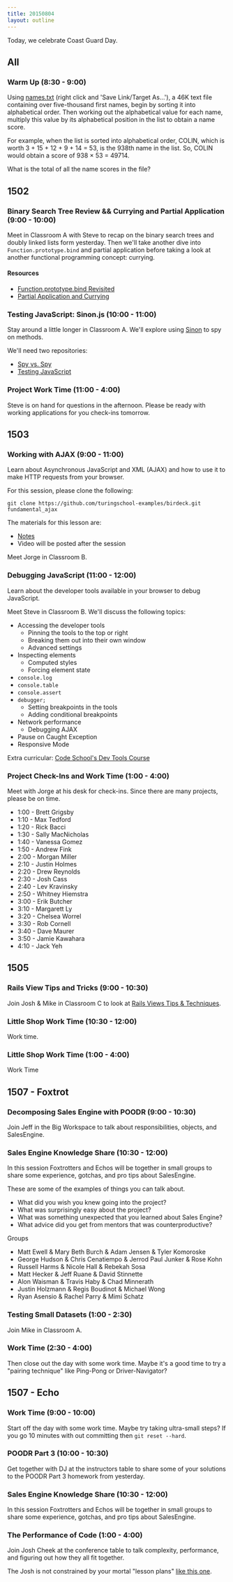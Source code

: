 ```yaml
---
title: 20150804
layout: outline
---
```


Today, we celebrate Coast Guard Day.

## All

### Warm Up (8:30 - 9:00)

Using [names.txt](https://projecteuler.net/project/resources/p022_names.txt) (right click and 'Save Link/Target As...'), a 46K text file containing over five-thousand first names, begin by sorting it into alphabetical order. Then working out the alphabetical value for each name, multiply this value by its alphabetical position in the list to obtain a name score.

For example, when the list is sorted into alphabetical order, COLIN, which is worth 3 + 15 + 12 + 9 + 14 = 53, is the 938th name in the list. So, COLIN would obtain a score of 938 × 53 = 49714.

What is the total of all the name scores in the file?


## 1502

### Binary Search Tree Review && Currying and Partial Application (9:00 - 10:00)

Meet in Classroom A with Steve to recap on the binary search trees and doubly linked lists form yesterday. Then we'll take another dive into `Function.prototype.bind` and partial application before taking a look at another functional programming concept: currying.

#### Resources

* [Function.prototype.bind Revisited](https://github.com/mdn/advanced-js-fundamentals-ck/blob/gh-pages/tutorials/02-functions/03-what-is-this.md#explicitly-setting-context-with-bind)
* [Partial Application and Currying](https://github.com/mdn/advanced-js-fundamentals-ck/blob/gh-pages/tutorials/02-functions/02-currying-and-partial-application.md)

### Testing JavaScript: Sinon.js (10:00 - 11:00)

Stay around a little longer in Classroom A. We'll explore using [Sinon](http://sinonjs.org) to spy on methods.

We'll need two repositories:

* [Spy vs. Spy](https://github.com/turingschool-examples/spy-vs-spy)
* [Testing JavaScript](https://github.com/turingschool-examples/testing-javascript)

### Project Work Time (11:00 - 4:00)

Steve is on hand for questions in the afternoon. Please be ready with working applications for you check-ins tomorrow.


## 1503

### Working with AJAX (9:00 - 11:00)

Learn about Asynchronous JavaScript and XML (AJAX) and how to use it to make HTTP requests from your browser.

For this session, please clone the following:

```
git clone https://github.com/turingschool-examples/birdeck.git fundamental_ajax
```

The materials for this lesson are:

* [Notes](https://www.dropbox.com/s/drt47u202pe9957/Turing%20-%20Working%20with%20AJAX.pages?dl=0)
* Video will be posted after the session

Meet Jorge in Classroom B.

### Debugging JavaScript (11:00 - 12:00)

Learn about the developer tools available in your browser to debug JavaScript.

Meet Steve in Classroom B. We'll discuss the following topics:

* Accessing the developer tools
	* Pinning the tools to the top or right
	* Breaking them out into their own window
	* Advanced settings
* Inspecting elements
	* Computed styles
	* Forcing element state
* `console.log`
* `console.table`
* `console.assert`
* `debugger;`
	* Setting breakpoints in the tools
	* Adding conditional breakpoints
* Network performance
	* Debugging AJAX
* Pause on Caught Exception
* Responsive Mode

Extra curricular: [Code School's Dev Tools Course](http://discover-devtools.codeschool.com/)

### Project Check-Ins and Work Time (1:00 - 4:00)

Meet with Jorge at his desk for check-ins. Since there are many projects, please be on time.

* 1:00 - Brett Grigsby
* 1:10 - Max Tedford
* 1:20 - Rick Bacci
* 1:30 - Sally MacNicholas
* 1:40 - Vanessa Gomez
* 1:50 - Andrew Fink
* 2:00 - Morgan Miller
* 2:10 - Justin Holmes
* 2:20 - Drew Reynolds
* 2:30 - Josh Cass
* 2:40 - Lev Kravinsky
* 2:50 - Whitney Hiemstra
* 3:00 - Erik Butcher
* 3:10 - Margarett Ly
* 3:20 - Chelsea Worrel
* 3:30 - Rob Cornell
* 3:40 - Dave Maurer
* 3:50 - Jamie Kawahara
* 4:10 - Jack Yeh


## 1505

### Rails View Tips and Tricks (9:00 - 10:30)

Join Josh & Mike in Classroom C to look at [Rails Views Tips & Techniques](https://github.com/turingschool/lesson_plans/blob/master/ruby_02-web_applications_with_ruby/rails_views_tips_and_techniques.markdown).

### Little Shop Work Time (10:30 - 12:00)

Work time.

### Little Shop Work Time (1:00 - 4:00)

Work Time


## 1507 - Foxtrot

### Decomposing Sales Engine with POODR (9:00 - 10:30)

Join Jeff in the Big Workspace to talk about responsibilities, objects, and
SalesEngine.

### Sales Engine Knowledge Share (10:30 - 12:00)

In this session Foxtrotters and Echos will be together in small groups to share
some experience, gotchas, and pro tips about SalesEngine.

These are some of the examples of things you can talk about.


* What did you wish you knew going into the project?
* What was surprisingly easy about the project?
* What was something unexpected that you learned about Sales Engine?
* What advice did you get from mentors that was counterproductive? 

Groups

* Matt Ewell & Mary Beth Burch & Adam Jensen & Tyler Komoroske
* George Hudson & Chris Cenatiempo & Jerrod Paul Junker & Rose Kohn
* Russell Harms & Nicole Hall & Rebekah Sosa
* Matt Hecker & Jeff Ruane & David Stinnette
* Alon Waisman & Travis Haby & Chad Minnerath
* Justin Holzmann & Regis Boudinot & Michael Wong
* Ryan Asensio & Rachel Parry & Mimi Schatz


### Testing Small Datasets (1:00 - 2:30)

Join Mike in Classroom A.

### Work Time (2:30 - 4:00)

Then close out the day with some work time. Maybe it's a good time to try a
"pairing technique" like Ping-Pong or Driver-Navigator?


## 1507 - Echo

### Work Time (9:00 - 10:00)

Start off the day with some work time. Maybe try taking ultra-small steps? If you
go 10 minutes with out committing then `git reset --hard`.

### POODR Part 3 (10:00 - 10:30)

Get together with DJ at the instructors table to share some of your solutions
to the POODR Part 3 homework from yesterday.

### Sales Engine Knowledge Share (10:30 - 12:00)

In this session Foxtrotters and Echos will be together in small groups to share
some experience, gotchas, and pro tips about SalesEngine.

### The Performance of Code (1:00 - 4:00)

Join Josh Cheek at the conference table to talk complexity, performance, and
figuring out how they all fit together.

The Josh is not constrained by your mortal "lesson plans" [like this one](https://github.com/turingschool/lesson_plans/blob/master/ruby_01-object_oriented_programming_with_ruby/performance_of_code.markdown
).
